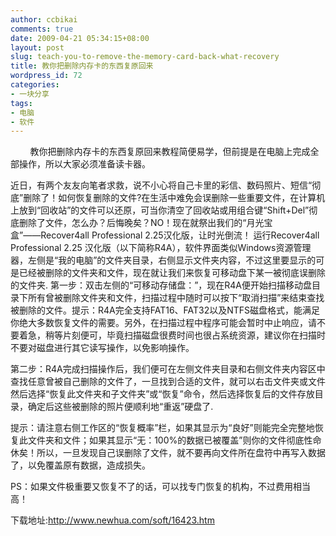 ```yaml
---
author: ccbikai
comments: true
date: 2009-04-21 05:34:15+08:00
layout: post
slug: teach-you-to-remove-the-memory-card-back-what-recovery
title: 教你把删除内存卡的东西复原回来
wordpress_id: 72
categories:
- 一块分享
tags:
- 电脑
- 软件
---
```




        教你把删除内存卡的东西复原回来教程简便易学，但前提是在电脑上完成全部操作，所以大家必须准备读卡器。<!-- more -->

近日，有两个友友向笔者求救，说不小心将自己卡里的彩信、数码照片、短信“彻底”删除了！如何恢复删除的文件?在生活中难免会误删除一些重要文件，在计算机上放到“回收站”的文件可以还原，可当你清空了回收站或用组合键“Shift+Del”彻底删除了文件，怎么办？后悔晚矣？NO！现在就祭出我们的“月光宝盒”――Recover4all Professional 2.25汉化版，让时光倒流！
运行Recover4all Professional 2.25 汉化版（以下简称R4A），软件界面类似Windows资源管理器，左侧是“我的电脑”的文件夹目录，右侧显示文件夹内容，不过这里要显示的可是已经被删除的文件夹和文件，现在就让我们来恢复可移动盘下某一被彻底误删除的文件夹.
第一步：双击左侧的“可移动存储盘：”，现在R4A便开始扫描移动盘目录下所有曾被删除文件夹和文件，扫描过程中随时可以按下“取消扫描”来结束查找被删除的文件。提示：R4A完全支持FAT16、FAT32以及NTFS磁盘格式，能满足你绝大多数恢复文件的需要。另外，在扫描过程中程序可能会暂时中止响应，请不要着急，稍等片刻便可，毕竟扫描磁盘很费时间也很占系统资源，建议你在扫描时不要对磁盘进行其它读写操作，以免影响操作。

第二步：R4A完成扫描操作后，我们便可在左侧文件夹目录和右侧文件夹内容区中查找任意曾被自己删除的文件了，一旦找到合适的文件，就可以右击文件夹或文件然后选择“恢复此文件夹和子文件夹”或“恢复”命令，然后选择恢复后的文件存放目录，确定后这些被删除的照片便顺利地“重返”硬盘了.

提示：请注意右侧工作区的“恢复概率”栏，如果其显示为“良好”则能完全完整地恢复此文件夹和文件；如果其显示“无：100%的数据已被覆盖”则你的文件彻底性命休矣！所以，一旦发现自己误删除了文件，就不要再向文件所在盘符中再写入数据了，以免覆盖原有数据，造成损失。

PS：如果文件极重要又恢复不了的话，可以找专门恢复的机构，不过费用相当高！

下载地址:http://www.newhua.com/soft/16423.htm

